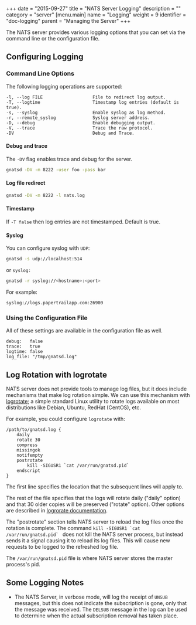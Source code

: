 +++
date = "2015-09-27"
title = "NATS Server Logging"
description = ""
category = "server"
[menu.main]
  name = "Logging"
  weight = 9
  identifier = "doc-logging"
  parent = "Managing the Server"
+++

The NATS server provides various logging options that you can set via the command line or the configuration file.

## Configuring Logging

### Command Line Options

The following logging operations are supported:

    -l, --log FILE                   File to redirect log output.
    -T, --logtime                    Timestamp log entries (default is true).
    -s, --syslog                     Enable syslog as log method.
    -r, --remote_syslog              Syslog server address.
    -D, --debug                      Enable debugging output.
    -V, --trace                      Trace the raw protocol.
    -DV                              Debug and Trace.

#### Debug and trace

The `-DV` flag enables trace and debug for the server.

```sh
gnatsd -DV -m 8222 -user foo -pass bar
```

#### Log file redirect

```sh
gnatsd -DV -m 8222 -l nats.log
```

#### Timestamp

If `-T false` then log entries are not timestamped. Default is true.

#### Syslog

You can configure syslog with `UDP`:

```sh
gnatsd -s udp://localhost:514
```

or `syslog:`

```sh
gnatsd -r syslog://<hostname>:<port>
```

For example:

```sh
syslog://logs.papertrailapp.com:26900
```

### Using the Configuration File

All of these settings are available in the configuration file as well.

```ascii
debug:   false
trace:   true
logtime: false
log_file: "/tmp/gnatsd.log"
```

## Log Rotation with logrotate

NATS server does not provide tools to manage log files, but it does include mechanisms that make log rotation simple. We can use this mechanism with [logrotate](https://github.com/logrotate/logrotate); a simple standard Linux utility to rotate logs available on most distributions like Debian, Ubuntu, RedHat (CentOS), etc.

For example, you could configure `logrotate` with:

```ascii
/path/to/gnatsd.log {
    daily
    rotate 30
    compress
    missingok
    notifempty
    postrotate
        kill -SIGUSR1 `cat /var/run/gnatsd.pid`
    endscript
}
```

The first line specifies the location that the subsequent lines will apply to.

The rest of the file specifies that the logs will rotate daily ("daily" option) and that 30 older copies will be preserved ("rotate" option). Other options are described in [logrorate documentation](https://linux.die.net/man/8/logrotate).

The "postrotate" section tells NATS server to reload the log files once the rotation is complete. The command ```kill -SIGUSR1 `cat /var/run/gnatsd.pid` ``` does not kill the NATS server process, but instead sends it a signal causing it to reload its log files. This will cause new requests to be logged to the refreshed log file.

The `/var/run/gnatsd.pid` file is where NATS server stores the master process's pid.

## Some Logging Notes

- The NATS Server, in verbose mode, will log the receipt of `UNSUB` messages, but this does not indicate the subscription is gone, only that the message was received. The `DELSUB` message in the log can be used to determine when the actual subscription removal has taken place.